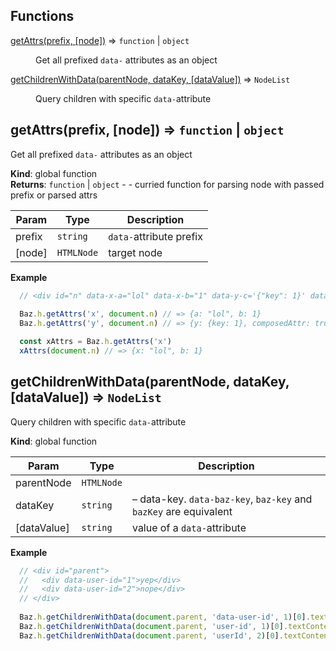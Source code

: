 ## Functions

<dl>
<dt><a href="#getAttrs">getAttrs(prefix, [node])</a> ⇒ <code>function</code> | <code>object</code></dt>
<dd><p>Get all prefixed <code>data-</code> attributes as an object</p>
</dd>
<dt><a href="#getChildrenWithData">getChildrenWithData(parentNode, dataKey, [dataValue])</a> ⇒ <code>NodeList</code></dt>
<dd><p>Query children with specific <code>data-</code>attribute</p>
</dd>
</dl>

<a name="getAttrs"></a>

## getAttrs(prefix, [node]) ⇒ <code>function</code> &#124; <code>object</code>
Get all prefixed `data-` attributes as an object

**Kind**: global function  
**Returns**: <code>function</code> &#124; <code>object</code> - - curried function for parsing node with passed prefix or parsed attrs  

| Param | Type | Description |
| --- | --- | --- |
| prefix | <code>string</code> | `data-`attribute prefix |
| [node] | <code>HTMLNode</code> | target node |

**Example**  
```javascript
  // <div id="n" data-x-a="lol" data-x-b="1" data-y-c='{"key": 1}' data-y-composed-attr="true"></div>
  
  Baz.h.getAttrs('x', document.n) // => {a: "lol", b: 1}
  Baz.h.getAttrs('y', document.n) // => {y: {key: 1}, composedAttr: true}

  const xAttrs = Baz.h.getAttrs('x')
  xAttrs(document.n) // => {x: "lol", b: 1}
```
<a name="getChildrenWithData"></a>

## getChildrenWithData(parentNode, dataKey, [dataValue]) ⇒ <code>NodeList</code>
Query children with specific `data-`attribute

**Kind**: global function  

| Param | Type | Description |
| --- | --- | --- |
| parentNode | <code>HTMLNode</code> |  |
| dataKey | <code>string</code> | – data-key. `data-baz-key`, `baz-key` and `bazKey` are equivalent |
| [dataValue] | <code>string</code> | value of a `data-`attribute |

**Example**  
```javascript
  // <div id="parent">
  //   <div data-user-id="1">yep</div>
  //   <div data-user-id="2">nope</div>
  // </div>
  
  Baz.h.getChildrenWithData(document.parent, 'data-user-id', 1)[0].textContent === 'yep'
  Baz.h.getChildrenWithData(document.parent, 'user-id', 1)[0].textContent === 'yep'
  Baz.h.getChildrenWithData(document.parent, 'userId', 2)[0].textContent === 'nope'
```
